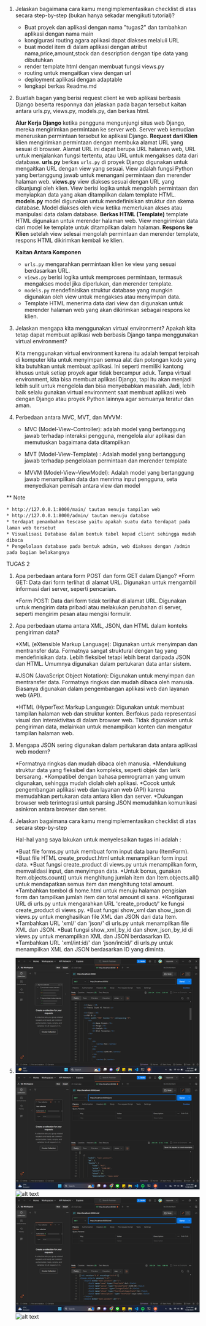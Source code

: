 1. Jelaskan bagaimana cara kamu mengimplementasikan checklist di atas secara step-by-step (bukan hanya sekadar mengikuti tutorial)?

    * Buat proyek dan aplikasi dengan nama "tugas2" dan tambahkan aplikasi dengan nama main
    * kongigurasi routing agara aplikasi dapat diakses melaluii URL
    * buat model item di dalam aplikasi dengan atribut nama,price,amount,stock dan description dengan tipe data yang     dibutuhkan
    * render template html dengan membuat fungsi views.py
    * routing untuk mengaitkan view dengan url
    * deployment aplikasi dengan adaptable
    * lengkapi berkas Readme.md

2. Buatlah bagan yang berisi request client ke web aplikasi berbasis Django beserta responnya dan jelaskan pada bagan   tersebut kaitan antara urls.py, views.py, models.py, dan berkas html.

    **Alur Kerja Django**
    ketika pengguna mengunjungi situs web Django, mereka mengirimkan permintaan ke server web. Server web kemudian meneruskan permintaan tersebut ke aplikasi Django.
    **Request dari Klien**
    klien mengirimkan permintaan dengan membuka alamat URL yang sesuai di browser. Alamat URL ini dapat berupa URL halaman web, URL untuk menjalankan fungsi tertentu, atau URL untuk mengakses data dari database.
    **urls.py**
    berkas `urls.py` di proyek Django digunakan untuk mengaitkan URL dengan view yang sesuai. View adalah fungsi Python yang bertanggung jawab untuk menangani permintaan dan merender halaman web.
    **views.py**
    view diakses sesuai dengan URL yang dikunjungi oleh klien. View berisi logika untuk mengolah permintaan dan menyiapkan data yang akan ditampilkan dalam template HTML.
    **models.py**
    model digunakan untuk mendefinisikan struktur dan skema database. Model diakses oleh view ketika memerlukan akses atau manipulasi data dalam database.
    **Berkas HTML (Template)**
    template HTML digunakan untuk merender halaman web. View mengirimkan data dari model ke template untuk ditampilkan dalam halaman.
    **Respons ke Klien**
    setelah view selesai mengolah permintaan dan merender template, respons HTML dikirimkan kembali ke klien.

    **Kaitan Antara Komponen**

    * `urls.py` mengarahkan permintaan klien ke view yang sesuai berdasarkan URL.
    * `views.py` berisi logika untuk memproses permintaan, termasuk mengakses model jika diperlukan, dan merender template.
    * `models.py` mendefinisikan struktur database yang mungkin digunakan oleh view untuk mengakses atau menyimpan data.
    * Template HTML menerima data dari view dan digunakan untuk merender halaman web yang akan dikirimkan sebagai respons ke klien.

3. Jelaskan mengapa kita menggunakan virtual environment? Apakah kita tetap dapat membuat aplikasi web berbasis Django tanpa menggunakan virtual environment?

    Kita menggunakan virtual environment karena itu adalah tempat terpisah di komputer kita untuk menyimpan semua alat dan potongan kode yang kita butuhkan untuk membuat aplikasi. Ini seperti memiliki kantong khusus untuk setiap proyek agar tidak bercampur aduk. Tanpa virtual environment, kita bisa membuat aplikasi Django, tapi itu akan menjadi lebih sulit untuk mengelola dan bisa menyebabkan masalah. Jadi, lebih baik selalu gunakan virtual environment saat membuat aplikasi web dengan Django atau proyek Python lainnya agar semuanya teratur dan aman.


4. Perbedaan antara MVC, MVT, dan MVVM:

    * MVC (Model-View-Controller):
        adalah model yang bertanggung jawab terhadap interaksi pengguna, mengelola alur aplikasi
        dan memutuskan bagaimana data ditampilkan

    * MVT (Model-View-Template) :
        Adalah model yang bertanggung jawab terhadap pengelolaan permintaan dan merender template

    * MVVM (Model-View-ViewModel):
        Adalah model yang bertanggung jawab menampilkan data dan menrima input pengguna, seta menyediakan pemisah antara view dan model


** Note 

    * http://127.0.0.1:8000/main/ tautan menuju tampilan web
    * http://127.0.0.1:8000/admin/ tautan menuju databse
    * terdapat penambahan tescase yaitu apakah suatu data terdapat pada laman web tersebut
    * Visualisasi Database dalam bentuk tabel kepad client sehingga mudah dibaca
    * Pengelolaan database pada bentuk admin, web diakses dengan /admin pada bagian belakangnya


TUGAS 2 

1. Apa perbedaan antara form POST dan form GET dalam Django?
    *Form GET:
        Data dari form terlihat di alamat URL.
        Digunakan untuk mengambil informasi dari server, seperti pencarian.

    *Form POST:
        Data dari form tidak terlihat di alamat URL.
        Digunakan untuk mengirim data pribadi atau melakukan perubahan di server, seperti mengirim pesan atau mengisi formulir.
    
2. Apa perbedaan utama antara XML, JSON, dan HTML dalam konteks pengiriman data?

    *XML (eXtensible Markup Language):
        Digunakan untuk menyimpan dan mentransfer data.
        Formatnya sangat struktural dengan tag yang mendefinisikan data.
        Lebih fleksibel tetapi lebih berat daripada JSON dan HTML.
        Umumnya digunakan dalam pertukaran data antar sistem.
        
    #JSON (JavaScript Object Notation):
        Digunakan untuk menyimpan dan mentransfer data.
        Formatnya ringkas dan mudah dibaca oleh manusia.
        Biasanya digunakan dalam pengembangan aplikasi web dan layanan web (API).
        
    *HTML (HyperText Markup Language):
        Digunakan untuk membuat tampilan halaman web dan struktur konten.
        Berfokus pada representasi visual dan interaktivitas di dalam browser web.
        Tidak digunakan untuk pengiriman data, melainkan untuk menampilkan konten dan mengatur tampilan halaman web.

3. Mengapa JSON sering digunakan dalam pertukaran data antara aplikasi web modern?

    *Formatnya ringkas dan mudah dibaca oleh manusia.
    *Mendukung struktur data yang fleksibel dan kompleks, seperti objek dan larik bersarang.
    *Kompatibel dengan bahasa pemrograman yang umum digunakan, sehingga mudah diolah oleh aplikasi.
    *Cocok untuk pengembangan aplikasi web dan layanan web (API) karena memudahkan pertukaran data antara klien dan server.
    *Dukungan browser web terintegrasi untuk parsing JSON memudahkan komunikasi asinkron antara browser dan server.

4. Jelaskan bagaimana cara kamu mengimplementasikan checklist di atas secara step-by-step

    Hal-hal yang saya lakukan untuk menyelesaikan tugas ini adalah :

    *Buat file forms.py untuk membuat form input data baru (ItemForm).
    *Buat file HTML create_product.html untuk menampilkan form input data.
    *Buat fungsi create_product di views.py untuk menampilkan form, memvalidasi input, dan menyimpan data.
    *Untuk bonus, gunakan Item.objects.count() untuk menghitung jumlah item dan Item.objects.all() untuk mendapatkan semua item dan menghitung total amount.
    *Tambahkan tombol di home.html untuk menuju halaman pengisian form dan tampilkan jumlah item dan total amount di sana.
    *Konfigurasi URL di urls.py untuk mengarahkan URL 'create_product/' ke fungsi create_product di views.py.
    *Buat fungsi show_xml dan show_json di views.py untuk menghasilkan file XML dan JSON dari data Item.
    *Tambahkan URL 'xml/' dan 'json/' di urls.py untuk menampilkan file XML dan JSON.
    *Buat fungsi show_xml_by_id dan show_json_by_id di views.py untuk menampilkan XML dan JSON berdasarkan ID.
    *Tambahkan URL 'xml/int:id/' dan 'json/int:id/' di urls.py untuk menampilkan XML dan JSON berdasarkan ID yang diminta.

5. ![alt text](https://github.com/terbang11day/Tugas2/blob/main/dok/html.png?raw=true)
   ![alt text](https://github.com/terbang11day/Tugas2/blob/main/dok/json.png?raw=true)
   ![alt text](https://github.com/terbang11day/Tugas2/blob/main/dok/json1.png?raw=true)
   ![alt text](https://github.com/terbang11day/Tugas2/blob/main/dok/xml.png?raw=true)
   ![alt text](https://github.com/terbang11day/Tugas2/blob/main/dok/xml1.png?raw=true)







